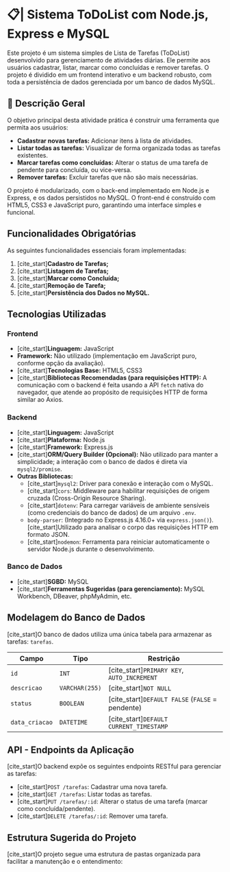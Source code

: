 # 📋| Sistema ToDoList com Node.js, Express e MySQL

Este projeto é um sistema simples de Lista de Tarefas (ToDoList) desenvolvido para gerenciamento de atividades diárias. Ele permite aos usuários cadastrar, listar, marcar como concluídas e remover tarefas. O projeto é dividido em um frontend interativo e um backend robusto, com toda a persistência de dados gerenciada por um banco de dados MySQL.

## 📝 Descrição Geral

O objetivo principal desta atividade prática é construir uma ferramenta que permita aos usuários:
* **Cadastrar novas tarefas:** Adicionar itens à lista de atividades.
* **Listar todas as tarefas:** Visualizar de forma organizada todas as tarefas existentes.
* **Marcar tarefas como concluídas:** Alterar o status de uma tarefa de pendente para concluída, ou vice-versa.
* **Remover tarefas:** Excluir tarefas que não são mais necessárias.

O projeto é modularizado, com o back-end implementado em Node.js e Express, e os dados persistidos no MySQL. O front-end é construído com HTML5, CSS3 e JavaScript puro, garantindo uma interface simples e funcional.

## Funcionalidades Obrigatórias

As seguintes funcionalidades essenciais foram implementadas:
1.  [cite_start]**Cadastro de Tarefas;** 
2.  [cite_start]**Listagem de Tarefas;** 
3.  [cite_start]**Marcar como Concluída;** 
4.  [cite_start]**Remoção de Tarefa;** 
5.  [cite_start]**Persistência dos Dados no MySQL.** 

## Tecnologias Utilizadas

### Frontend
* [cite_start]**Linguagem:** JavaScript 
* **Framework:** Não utilizado (implementação em JavaScript puro, conforme opção da avaliação).
* [cite_start]**Tecnologias Base:** HTML5, CSS3 
* [cite_start]**Bibliotecas Recomendadas (para requisições HTTP):** A comunicação com o backend é feita usando a API `fetch` nativa do navegador, que atende ao propósito de requisições HTTP de forma similar ao Axios.

### Backend
* [cite_start]**Linguagem:** JavaScript 
* [cite_start]**Plataforma:** Node.js 
* [cite_start]**Framework:** Express.js 
* [cite_start]**ORM/Query Builder (Opcional):** Não utilizado para manter a simplicidade; a interação com o banco de dados é direta via `mysql2/promise`. 
* **Outras Bibliotecas:**
    * [cite_start]`mysql2`: Driver para conexão e interação com o MySQL. 
    * [cite_start]`cors`: Middleware para habilitar requisições de origem cruzada (Cross-Origin Resource Sharing). 
    * [cite_start]`dotenv`: Para carregar variáveis de ambiente sensíveis (como credenciais do banco de dados) de um arquivo `.env`. 
    * `body-parser`: (Integrado no Express.js 4.16.0+ via `express.json()`). [cite_start]Utilizado para analisar o corpo das requisições HTTP em formato JSON. 
    * [cite_start]`nodemon`: Ferramenta para reiniciar automaticamente o servidor Node.js durante o desenvolvimento. 

### Banco de Dados
* [cite_start]**SGBD:** MySQL 
* [cite_start]**Ferramentas Sugeridas (para gerenciamento):** MySQL Workbench, DBeaver, phpMyAdmin, etc. 

## Modelagem do Banco de Dados

[cite_start]O banco de dados utiliza uma única tabela para armazenar as tarefas: `tarefas`. 

| Campo        | Tipo          | Restrição                          |
|--------------|---------------|------------------------------------|
| `id`         | `INT`         | [cite_start]`PRIMARY KEY`, `AUTO_INCREMENT`    |
| `descricao`  | `VARCHAR(255)`| [cite_start]`NOT NULL`                         |
| `status`     | `BOOLEAN`     | [cite_start]`DEFAULT FALSE` (`FALSE` = pendente) |
| `data_criacao`| `DATETIME`    | [cite_start]`DEFAULT CURRENT_TIMESTAMP`        |


## API - Endpoints da Aplicação

[cite_start]O backend expõe os seguintes endpoints RESTful para gerenciar as tarefas: 

* [cite_start]`POST /tarefas`: Cadastrar uma nova tarefa. 
* [cite_start]`GET /tarefas`: Listar todas as tarefas. 
* [cite_start]`PUT /tarefas/:id`: Alterar o status de uma tarefa (marcar como concluída/pendente). 
* [cite_start]`DELETE /tarefas/:id`: Remover uma tarefa. 

## Estrutura Sugerida do Projeto

[cite_start]O projeto segue uma estrutura de pastas organizada para facilitar a manutenção e o entendimento:
